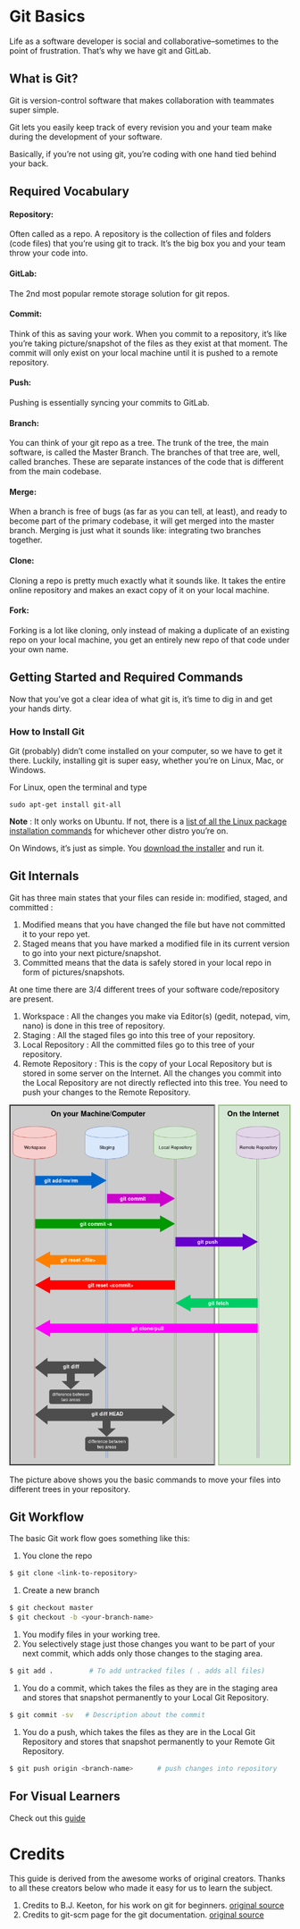 # Git Basics 

Life as a software developer is social and collaborative–sometimes to the point of frustration. That’s why we have git and GitLab.

## What is Git?

Git is version-control software that makes collaboration with teammates super simple.

Git lets you easily keep track of every revision you and your team make during the development of your software.

Basically, if you’re not using git, you’re coding with one hand tied behind your back.

## Required Vocabulary

#### Repository:

Often called as a repo. A repository is the collection of files and folders (code files) that you’re using git to track. It’s the big box you and your team throw your code into.

#### GitLab:

The 2nd most popular remote storage solution for git repos.

#### Commit:

Think of this as saving your work. When you commit to a repository, it’s like you’re taking picture/snapshot of the files as they exist at that moment. The commit will only 
exist on your local machine until it is pushed to a remote repository.

#### Push:

Pushing is essentially syncing your commits to GitLab.

#### Branch:

You can think of your git repo as a tree. The trunk of the tree, the main software, is called the Master Branch. The branches of that tree are, well, called branches. These are separate instances of the code that is different from the main codebase.

#### Merge:

When a branch is free of bugs (as far as you can tell, at least), and ready to become part of the primary codebase, it will get merged into the master branch. Merging is just what it sounds like: integrating two branches together.

#### Clone:

Cloning a repo is pretty much exactly what it sounds like. It takes the entire online repository and makes an exact copy of it on your local machine.

#### Fork:

Forking is a lot like cloning, only instead of making a duplicate of an existing repo on your local machine, you get an entirely new repo of that code under your own name.


## Getting Started and Required Commands
Now that you’ve got a clear idea of what git is, it’s time to dig in and get your hands dirty.

### How to Install Git

Git (probably) didn’t come installed on your computer, so we have to get it there. Luckily, installing git is super easy, whether you’re on Linux, Mac, or Windows.

For Linux, open the terminal and type 
```
sudo apt-get install git-all 
```
**Note** : It only works on Ubuntu. If not, there is a [list of all the Linux package installation commands](https://git-scm.com/download/linux) for whichever other distro you’re on.

On Windows, it’s just as simple. You [download the installer](https://git-scm.com/download/win) and run it.


## Git Internals 

Git has three main states that your files can reside in: modified, staged, and committed :

1. Modified means that you have changed the file but have not committed it to your
repo yet.
2. Staged means that you have marked a modified file in its current version to go into
your next picture/snapshot.
3. Committed means that the data is safely stored in your local repo in form of
pictures/snapshots.

At one time there are 3/4 different trees of your software code/repository are present.

1. Workspace : All the changes you make via Editor(s) (gedit, notepad, vim, nano) is
done in this tree of repository.
2. Staging : All the staged files go into this tree of your repository.
3. Local Repository : All the committed files go to this tree of your repository.
4. Remote Repository : This is the copy of your Local Repository but is stored in some
server on the Internet. All the changes you commit into the Local Repository are
not directly reflected into this tree. You need to push your changes to the Remote
Repository.

![No pic](extras/Git.png)

The picture above shows you the basic commands to move your files into different
trees in your repository.


## Git Workflow 

The basic Git work flow goes something like this:
1. You clone the repo 
```sh
$ git clone <link-to-repository> 
```
1. Create a new branch 
```sh
$ git checkout master
$ git checkout -b <your-branch-name>
```
1. You modify files in your working tree.
1. You selectively stage just those changes you want to be part of your next commit,
which adds only those changes to the staging area.
```sh
$ git add .         # To add untracked files ( . adds all files) 
```
1. You do a commit, which takes the files as they are in the staging area and stores that
snapshot permanently to your Local Git Repository.
```sh
$ git commit -sv   # Description about the commit
```
1. You do a push, which takes the files as they are in the Local Git Repository and stores
that snapshot permanently to your Remote Git Repository.
```sh
$ git push origin <branch-name>      # push changes into repository
```

## For Visual Learners 
Check out this [guide](https://learngitbranching.js.org/)

# Credits
This guide is derived from the awesome works of original creators.
Thanks to all these creators below who made it easy for us to learn the subject.
1. Credits to B.J. Keeton, for his work on git for beginners. [original source](https://www.elegantthemes.com/blog/resources/git-and-github-a-beginners-guide-for-complete-newbies)
2. Credits to git-scm page for the git documentation. [original source](https://git-scm.com/docs/)